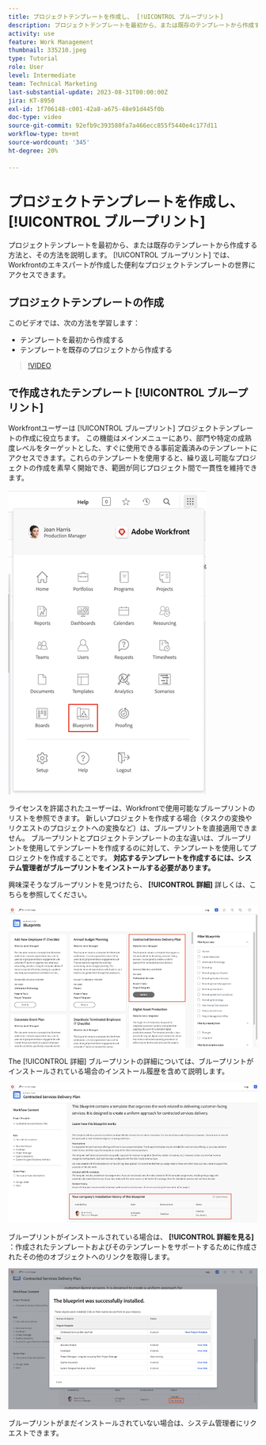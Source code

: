 ```yaml
---
title: プロジェクトテンプレートを作成し、 [!UICONTROL ブループリント]
description: プロジェクトテンプレートを最初から、または既存のテンプレートから作成する方法と、その方法を説明します。 [!UICONTROL ブループリント] では、Workfrontのエキスパートが作成した便利なプロジェクトテンプレートの世界にアクセスできます。
activity: use
feature: Work Management
thumbnail: 335210.jpeg
type: Tutorial
role: User
level: Intermediate
team: Technical Marketing
last-substantial-update: 2023-08-31T00:00:00Z
jira: KT-8950
exl-id: 1f706148-c001-42a8-a675-48e91d445f0b
doc-type: video
source-git-commit: 92efb9c393580fa7a466ecc855f5440e4c177d11
workflow-type: tm+mt
source-wordcount: '345'
ht-degree: 20%

---
```


# プロジェクトテンプレートを作成し、 [!UICONTROL ブループリント]

プロジェクトテンプレートを最初から、または既存のテンプレートから作成する方法と、その方法を説明します。 [!UICONTROL ブループリント] では、Workfrontのエキスパートが作成した便利なプロジェクトテンプレートの世界にアクセスできます。

## プロジェクトテンプレートの作成

このビデオでは、次の方法を学習します：

* テンプレートを最初から作成する
* テンプレートを既存のプロジェクトから作成する

>[!VIDEO](https://video.tv.adobe.com/v/335210/?quality=12&learn=on)

## で作成されたテンプレート [!UICONTROL ブループリント]

Workfrontユーザーは [!UICONTROL ブループリント] プロジェクトテンプレートの作成に役立ちます。 この機能はメインメニューにあり、部門や特定の成熟度レベルをターゲットとした、すぐに使用できる事前定義済みのテンプレートにアクセスできます。これらのテンプレートを使用すると、繰り返し可能なプロジェクトの作成を素早く開始でき、範囲が同じプロジェクト間で一貫性を維持できます。

![メインメニューのブループリント](assets/pt-blueprints-01.png)

ライセンスを許諾されたユーザーは、Workfrontで使用可能なブループリントのリストを参照できます。 新しいプロジェクトを作成する場合（タスクの変換やリクエストのプロジェクトへの変換など）は、ブループリントを直接適用できません。 ブループリントとプロジェクトテンプレートの主な違いは、ブループリントを使用してテンプレートを作成するのに対して、テンプレートを使用してプロジェクトを作成することです。 **対応するテンプレートを作成するには、システム管理者がブループリントをインストールする必要があります。**

興味深そうなブループリントを見つけたら、 **[!UICONTROL 詳細]** 詳しくは、こちらを参照してください。

![ブループリントのリスト](assets/pt-blueprints-02.png)

The [!UICONTROL 詳細] ブループリントの詳細については、ブループリントがインストールされている場合のインストール履歴を含めて説明します。

![ブループリントの使用に関する詳細](assets/pt-blueprints-03.png)

ブループリントがインストールされている場合は、 **[!UICONTROL 詳細を見る]** ：作成されたテンプレートおよびそのテンプレートをサポートするために作成されたその他のオブジェクトへのリンクを取得します。

![ブループリントのインストールに関する詳細](assets/pt-blueprints-04.png)

ブループリントがまだインストールされていない場合は、システム管理者にリクエストできます。

